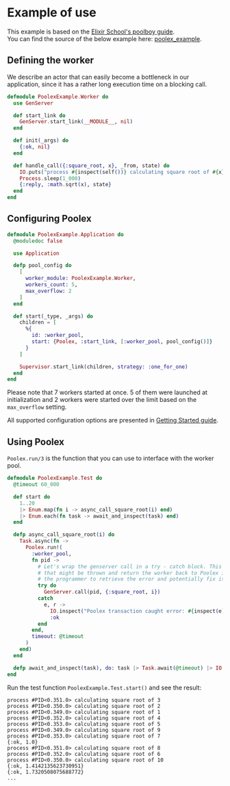 # Example of use

This example is based on the [Elixir School's poolboy guide](https://elixirschool.com/en/lessons/misc/poolboy).  
You can find the source of the below example here: [poolex_example](https://github.com/general-CbIC/poolex/tree/develop/examples/poolex_example).

## Defining the worker

We describe an actor that can easily become a bottleneck in our application, since it has a rather long execution time on a blocking call.

```elixir
defmodule PoolexExample.Worker do
  use GenServer

  def start_link do
    GenServer.start_link(__MODULE__, nil)
  end

  def init(_args) do
    {:ok, nil}
  end

  def handle_call({:square_root, x}, _from, state) do
    IO.puts("process #{inspect(self())} calculating square root of #{x}")
    Process.sleep(1_000)
    {:reply, :math.sqrt(x), state}
  end
end
```

## Configuring Poolex

```elixir
defmodule PoolexExample.Application do
  @moduledoc false

  use Application

  defp pool_config do
    [
      worker_module: PoolexExample.Worker,
      workers_count: 5,
      max_overflow: 2
    ]
  end

  def start(_type, _args) do
    children = [
      %{
        id: :worker_pool,
        start: {Poolex, :start_link, [:worker_pool, pool_config()]}
      }
    ]

    Supervisor.start_link(children, strategy: :one_for_one)
  end
end
```

Please note that 7 workers started at once. 5 of them were launched at initialization and 2 workers were started over the limit based on the `max_overflow` setting.

All supported configuration options are presented in [Getting Started guide](getting-started.md#poolex-configuration-options).

## Using Poolex

`Poolex.run/3` is the function that you can use to interface with the worker pool.

```elixir
defmodule PoolexExample.Test do
  @timeout 60_000

  def start do
    1..20
    |> Enum.map(fn i -> async_call_square_root(i) end)
    |> Enum.each(fn task -> await_and_inspect(task) end)
  end

  defp async_call_square_root(i) do
    Task.async(fn ->
      Poolex.run!(
        :worker_pool,
        fn pid ->
          # Let's wrap the genserver call in a try - catch block. This allows us to trap any exceptions
          # that might be thrown and return the worker back to Poolex in a clean manner. It also allows
          # the programmer to retrieve the error and potentially fix it.
          try do
            GenServer.call(pid, {:square_root, i})
          catch
            e, r ->
              IO.inspect("Poolex transaction caught error: #{inspect(e)}, #{inspect(r)}")
              :ok
          end
        end,
        timeout: @timeout
      )
    end)
  end

  defp await_and_inspect(task), do: task |> Task.await(@timeout) |> IO.inspect()
end
```

Run the test function `PoolexExample.Test.start()` and see the result:

```text
process #PID<0.351.0> calculating square root of 3
process #PID<0.350.0> calculating square root of 2
process #PID<0.349.0> calculating square root of 1
process #PID<0.352.0> calculating square root of 4
process #PID<0.353.0> calculating square root of 5
process #PID<0.349.0> calculating square root of 9
process #PID<0.353.0> calculating square root of 7
{:ok, 1.0}
process #PID<0.351.0> calculating square root of 8
process #PID<0.352.0> calculating square root of 6
process #PID<0.350.0> calculating square root of 10
{:ok, 1.4142135623730951}
{:ok, 1.7320508075688772}
...
```
